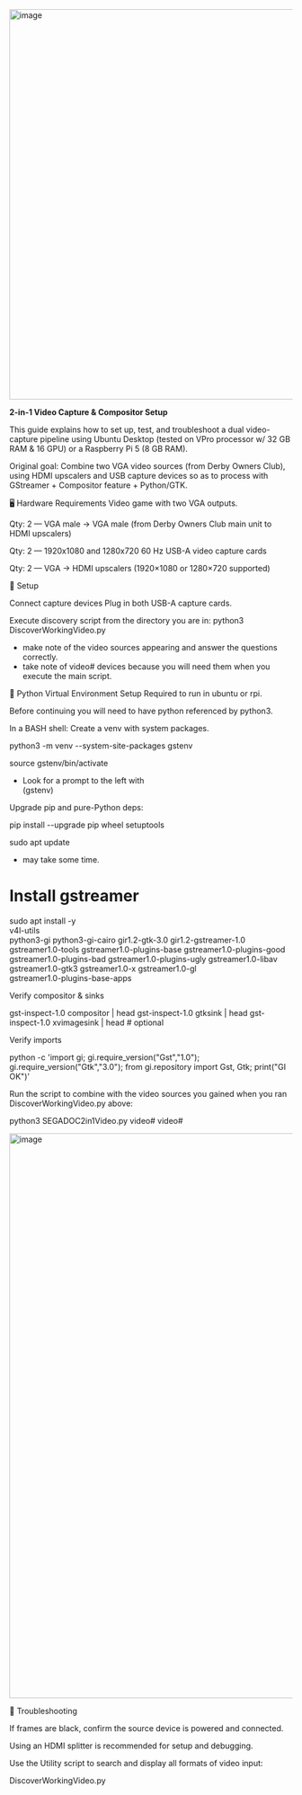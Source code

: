 <img width="1591" height="695" alt="image" src="https://github.com/user-attachments/assets/464f0e5c-2b2f-4d76-8e5e-ac415159ed60" />





**2-in-1 Video Capture & Compositor Setup**

This guide explains how to set up, test, and troubleshoot a dual video-capture pipeline using Ubuntu Desktop (tested on VPro processor w/ 32 GB RAM & 16 GPU) or a Raspberry Pi 5 (8 GB RAM).

Original goal:
Combine two VGA video sources (from Derby Owners Club),  using HDMI upscalers and USB capture devices so as to process with GStreamer + Compositor feature + Python/GTK.

🖥️ Hardware Requirements
Video game with two VGA outputs.

Qty: 2 — VGA male → VGA male (from Derby Owners Club main unit to HDMI upscalers)

Qty: 2 — 1920x1080 and 1280x720 60 Hz USB-A video capture cards

Qty: 2 — VGA → HDMI upscalers (1920×1080 or 1280×720 supported)

🔌 Setup

Connect capture devices
Plug in both USB-A capture cards.

Execute discovery script from the directory you are in:
python3 DiscoverWorkingVideo.py
- make note of the video sources appearing and answer the questions correctly.
- take note of video# devices because you will need them when you execute the main script. 


🐍 Python Virtual Environment Setup
Required to run in ubuntu or rpi.

Before continuing you will need to have python referenced by python3.

In a BASH shell:
Create a venv with system packages. 

python3 -m venv --system-site-packages gstenv

source gstenv/bin/activate

- Look for a prompt to the left with  
(gstenv) 


Upgrade pip and pure-Python deps:

pip install --upgrade pip wheel setuptools


sudo apt update
- may take some time.

# Install gstreamer
sudo apt install -y \
  v4l-utils \
  python3-gi python3-gi-cairo gir1.2-gtk-3.0 gir1.2-gstreamer-1.0 \
  gstreamer1.0-tools gstreamer1.0-plugins-base gstreamer1.0-plugins-good \
  gstreamer1.0-plugins-bad gstreamer1.0-plugins-ugly gstreamer1.0-libav \
  gstreamer1.0-gtk3 gstreamer1.0-x gstreamer1.0-gl \
  gstreamer1.0-plugins-base-apps

Verify compositor & sinks

gst-inspect-1.0 compositor | head
gst-inspect-1.0 gtksink   | head
gst-inspect-1.0 xvimagesink | head   # optional


Verify imports

python -c 'import gi; gi.require_version("Gst","1.0"); gi.require_version("Gtk","3.0"); from gi.repository import Gst, Gtk; print("GI OK")'


Run the script to combine with the video sources you gained when you ran DiscoverWorkingVideo.py above:

python3 SEGADOC2in1Video.py video# video#


<img width="1761" height="1006" alt="image" src="https://github.com/user-attachments/assets/7393e798-9965-48ac-bfbc-edee85551c37" />



🔧 Troubleshooting


If frames are black, confirm the source device is powered and connected.

Using an HDMI splitter is recommended for setup and debugging.

Use the Utility script to search and display all formats of video input:
 
 DiscoverWorkingVideo.py
 
 

 



